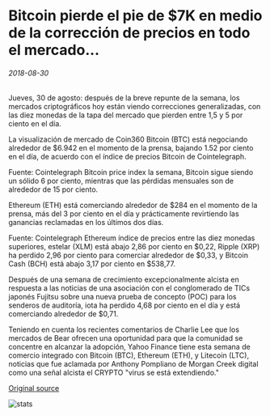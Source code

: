 # Bitcoin pierde el pie de $7K en medio de la corrección de precios en todo el mercado...

###### 2018-08-30

Jueves, 30 de agosto: después de la breve repunte de la semana, los mercados criptográficos hoy están viendo correcciones generalizadas, con las diez monedas de la tapa del mercado que pierden entre 1,5 y 5 por ciento en el día.

La visualización de mercado de Coin360 Bitcoin (BTC) está negociando alrededor de $6.942 en el momento de la prensa, bajando 1.52 por ciento en el día, de acuerdo con el índice de precios Bitcoin de Cointelegraph.

Fuente: Cointelegraph Bitcoin price index la semana, Bitcoin sigue siendo un sólido 6 por ciento, mientras que las pérdidas mensuales son de alrededor de 15 por ciento.

Ethereum (ETH) está comerciando alrededor de $284 en el momento de la prensa, más del 3 por ciento en el día y prácticamente revirtiendo las ganancias reclamadas en los últimos dos días.

Fuente: Cointelegraph Ethereum índice de precios entre las diez monedas superiores, estelar (XLM) está abajo 2,86 por ciento en $0,22, Ripple (XRP) ha perdido 2,96 por ciento para comerciar alrededor de $0,33, y Bitcoin Cash (BCH) está abajo 3,17 por ciento en $538,77.

Después de una semana de crecimiento excepcionalmente alcista en respuesta a las noticias de una asociación con el conglomerado de TICs japonés Fujitsu sobre una nueva prueba de concepto (POC) para los senderos de auditoría, iota ha perdido 4,68 por ciento en el día y está comerciando alrededor de $0,71.

Teniendo en cuenta los recientes comentarios de Charlie Lee que los mercados de Bear ofrecen una oportunidad para que la comunidad se concentre en alcanzar la adopción, Yahoo Finance tiene esta semana de comercio integrado con Bitcoin (BTC), Ethereum (ETH), y Litecoin (LTC), noticias que fue aclamada por Anthony Pompliano de Morgan Creek digital como una señal alcista el CRYPTO "virus se está extendiendo."

[Original source](https://cointelegraph.com/news/bitcoin-loses-7k-footing-amid-market-wide-price-correction)

![stats](https://c.statcounter.com/11760860/0/a89fa40b/1/ "stats")